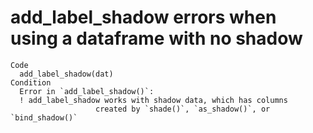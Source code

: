 # add_label_shadow errors when using a dataframe with no shadow

    Code
      add_label_shadow(dat)
    Condition
      Error in `add_label_shadow()`:
      ! add_label_shadow works with shadow data, which has columns
                       created by `shade()`, `as_shadow()`, or `bind_shadow()`

